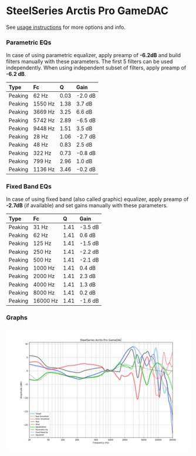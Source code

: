 # SteelSeries Arctis Pro GameDAC
See [usage instructions](https://github.com/jaakkopasanen/AutoEq#usage) for more options and info.

### Parametric EQs
In case of using parametric equalizer, apply preamp of **-6.2dB** and build filters manually
with these parameters. The first 5 filters can be used independently.
When using independent subset of filters, apply preamp of **-6.2 dB**.

| Type    | Fc      |    Q | Gain    |
|:--------|:--------|:-----|:--------|
| Peaking | 62 Hz   | 0.03 | -2.0 dB |
| Peaking | 1550 Hz | 1.38 | 3.7 dB  |
| Peaking | 3669 Hz | 3.25 | 6.6 dB  |
| Peaking | 5742 Hz | 2.89 | -6.5 dB |
| Peaking | 9448 Hz | 1.51 | 3.5 dB  |
| Peaking | 28 Hz   | 1.06 | -2.7 dB |
| Peaking | 48 Hz   | 0.83 | 2.5 dB  |
| Peaking | 322 Hz  | 0.73 | -0.8 dB |
| Peaking | 799 Hz  | 2.96 | 1.0 dB  |
| Peaking | 1136 Hz | 3.46 | -0.2 dB |

### Fixed Band EQs
In case of using fixed band (also called graphic) equalizer, apply preamp of **-2.7dB**
(if available) and set gains manually with these parameters.

| Type    | Fc       |    Q | Gain    |
|:--------|:---------|:-----|:--------|
| Peaking | 31 Hz    | 1.41 | -3.5 dB |
| Peaking | 62 Hz    | 1.41 | 0.6 dB  |
| Peaking | 125 Hz   | 1.41 | -1.5 dB |
| Peaking | 250 Hz   | 1.41 | -2.2 dB |
| Peaking | 500 Hz   | 1.41 | -2.1 dB |
| Peaking | 1000 Hz  | 1.41 | 0.4 dB  |
| Peaking | 2000 Hz  | 1.41 | 2.3 dB  |
| Peaking | 4000 Hz  | 1.41 | 1.3 dB  |
| Peaking | 8000 Hz  | 1.41 | 0.2 dB  |
| Peaking | 16000 Hz | 1.41 | -1.6 dB |

### Graphs
![](./SteelSeries%20Arctis%20Pro%20GameDAC.png)